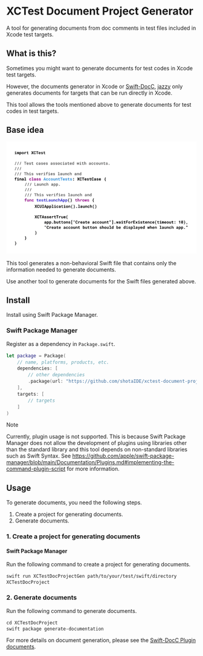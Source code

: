 # XCTest Document Project Generator

A tool for generating documents from doc comments in test files included in Xcode test targets.

## What is this?

Sometimes you might want to generate documents for test codes in Xcode test targets.

However, the documents generator in Xcode or [Swift-DocC](https://www.swift.org/documentation/docc/), [jazzy](https://github.com/realm/jazzy) only generates documents for targets that can be run directly in Xcode.

This tool allows the tools mentioned above to generate documents for test codes in test targets.

## Base idea

![Concept explanation](/Docs/convert-image.gif)

This tool generates a non-behavioral Swift file that contains only the information needed to generate documents.

Use another tool to generate documents for the Swift files generated above.

## Install

Install using Swift Package Manager.

### Swift Package Manager

Register as a dependency in `Package.swift`.

```swift:Package.swift
let package = Package(
    // name, platforms, products, etc.
    dependencies: [
        // other dependencies
        .package(url: "https://github.com/shotaIDE/xctest-document-project-generater", from: "0.1.0")
    ],
    targets: [
        // targets
    ]
)
```

> [!NOTE]
> Currently, plugin usage is not supported.
> This is because Swift Package Manager does not allow the development of plugins using libraries other than the standard library and this tool depends on non-standard libraries such as Swift Syntax.
> See https://github.com/apple/swift-package-manager/blob/main/Documentation/Plugins.md#implementing-the-command-plugin-script for more information.

## Usage

To generate documents, you need the following steps.

1. Create a project for generating documents.
2. Generate documents.

### 1. Create a project for generating documents

#### Swift Package Manager

Run the following command to create a project for generating documents.

```shell
swift run XCTestDocProjectGen path/to/your/test/swift/directory XCTestDocProject
```

### 2. Generate documents

Run the following command to generate documents.

```shell
cd XCTestDocProject
swift package generate-documentation
```

For more details on document generation, please see the [Swift-DocC Plugin documents](https://apple.github.io/swift-docc-plugin/documentation/swiftdoccplugin/).
